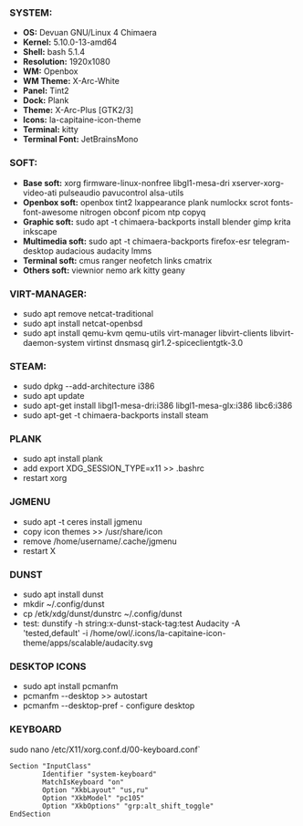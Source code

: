 ### SYSTEM:
* **OS:** Devuan GNU/Linux 4 Chimaera
* **Kernel:** 5.10.0-13-amd64
* **Shell:** bash 5.1.4
* **Resolution:** 1920x1080
* **WM:** Openbox
* **WM Theme:** X-Arc-White
* **Panel:** Tint2
* **Dock:** Plank
* **Theme:** X-Arc-Plus [GTK2/3]
* **Icons:** la-capitaine-icon-theme
* **Terminal:** kitty
* **Terminal Font:** JetBrainsMono


### SOFT:
* **Base soft:** xorg firmware-linux-nonfree libgl1-mesa-dri xserver-xorg-video-ati pulseaudio pavucontrol alsa-utils
* **Openbox soft:** openbox tint2 lxappearance plank numlockx scrot fonts-font-awesome nitrogen obconf picom ntp copyq
* **Graphic soft:** sudo apt -t chimaera-backports install blender gimp krita inkscape 
* **Multimedia soft:** sudo apt -t chimaera-backports  firefox-esr telegram-desktop audacious audacity lmms
* **Terminal soft:** cmus ranger neofetch links cmatrix
* **Others soft:** viewnior nemo ark kitty geany


### VIRT-MANAGER:
* sudo apt remove netcat-traditional
* sudo apt install netcat-openbsd
* sudo apt install qemu-kvm qemu-utils virt-manager libvirt-clients libvirt-daemon-system virtinst dnsmasq gir1.2-spiceclientgtk-3.0


### STEAM:
* sudo dpkg --add-architecture i386
* sudo apt update
* sudo apt-get install  libgl1-mesa-dri:i386 libgl1-mesa-glx:i386 libc6:i386
* sudo apt-get -t chimaera-backports install steam


### PLANK
* sudo apt install plank
* add export XDG_SESSION_TYPE=x11 >> .bashrc
* restart xorg


### JGMENU
* sudo apt -t ceres install jgmenu
* copy icon themes >> /usr/share/icon
* remove /home/username/.cache/jgmenu
* restart X


### DUNST
* sudo apt install dunst
* mkdir ~/.config/dunst
* cp /etk/xdg/dunst/dunstrc ~/.config/dunst
* test: dunstify -h string:x-dunst-stack-tag:test Audacity -A 'tested,default' -i /home/owl/.icons/la-capitaine-icon-theme/apps/scalable/audacity.svg


### DESKTOP ICONS
* sudo apt install pcmanfm
* pcmanfm --desktop >> autostart
* pcmanfm --desktop-pref - configure desktop

### KEYBOARD
sudo nano /etc/X11/xorg.conf.d/00-keyboard.conf`

```
Section "InputClass"
        Identifier "system-keyboard"
        MatchIsKeyboard "on"
        Option "XkbLayout" "us,ru"
        Option "XkbModel" "pc105"
        Option "XkbOptions" "grp:alt_shift_toggle"
EndSection
```
